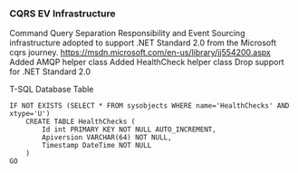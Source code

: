 ### CQRS EV Infrastructure

Command Query Separation Responsibility and Event Sourcing infrastructure adopted to support .NET Standard 2.0 from the Microsoft cqrs journey. https://msdn.microsoft.com/en-us/library/jj554200.aspx
Added AMQP helper class
Added HealthCheck helper class
Drop support for .NET Standard 2.0

T-SQL Database Table

```
IF NOT EXISTS (SELECT * FROM sysobjects WHERE name='HealthChecks' AND xtype='U')
    CREATE TABLE HealthChecks (
        Id int PRIMARY KEY NOT NULL AUTO_INCREMENT,
		Apiversion VARCHAR(64) NOT NULL,
		Timestamp DateTime NOT NULL
    )
GO

```
